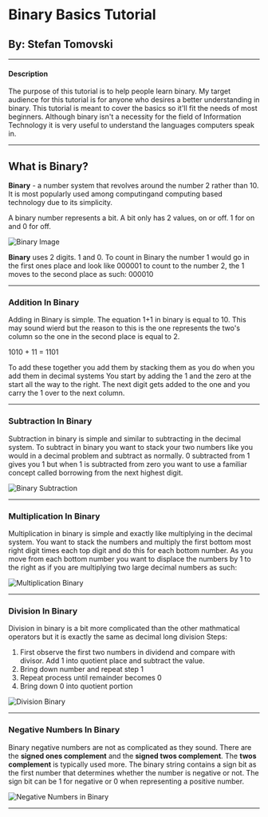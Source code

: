 # Binary Basics Tutorial
## By: Stefan Tomovski
____________________

#### Description
The purpose of this tutorial is to help people learn binary. My target audience for this tutorial is for anyone who desires a better understanding in binary. This tutorial is meant to cover the basics so it'll fit the needs of most beginners. Although binary isn't a necessity for the field of Information Technology it is very useful to understand the languages computers speak in.

______________________

## What is Binary?
**Binary** - a number system that revolves around the number 2 rather than 10. It is most popularly used among computingand computing based technology due to its simplicity.

A binary number represents a bit. A bit only has 2 values, on or off. 1 for on and 0 for off. 


![Binary Image](https://www.onlinemathlearning.com/image-files/binary-to-decimal.png)

**Binary** uses 2 digits. 1 and 0. To count in Binary the number 1 would go in the first ones place and look like 000001 to count to the number 2, the 1 moves to the second place as such: 000010
_______________

### Addition In Binary
Adding in Binary is simple. The equation 1+1 in binary is equal to 10. This may sound wierd but the reason to this is the one represents the two's column so the one in the second place is equal to 2. 

1010 + 11 = 1101

To add these together you add them by stacking them as you do when you add them in decimal systems
You start by adding the 1 and the zero at the start all the way to the right. The next digit gets added to the one and you carry the 1 over to the next column.
_______________________

### Subtraction In Binary

Subtraction in binary is simple and similar to subtracting in the decimal system. To subtract in binary you want to stack your two numbers like you would in a decimal problem and subtract as normally. 0 subtracted from 1 gives you 1 but when 1 is subtracted from zero you want to use a familiar concept called borrowing from the next highest digit.

![Binary Subtraction](https://www.wikihow.com/images/thumb/f/f7/Subtract-Binary-Numbers-Step-2-Version-4.jpg/aid564389-v4-728px-Subtract-Binary-Numbers-Step-2-Version-4.jpg.webp)
_______________________

### Multiplication In Binary

Multiplication in binary is simple and exactly like multiplying in the decimal system. You want to stack the numbers and multiply the first bottom most right digit times each top digit and do this for each bottom number. As you move from each bottom number you want to displace the numbers by 1 to the right as if you are multiplying two large decimal numbers as such:

![Multiplication Binary](https://ars.els-cdn.com/content/image/3-s2.0-B9780128192214000146-gr004.gif)

_____________________
### Division In Binary

Division in binary is a bit more complicated than the other mathmatical operators but it is exactly the same as decimal long division
Steps:
1. First observe the first two numbers in dividend and compare with divisor. Add 1 into quotient place and subtract the value.
2. Bring down number and repeat step 1
3. Repeat process until remainder becomes 0
4. Bring down 0 into quotient portion

![Division Binary](https://cdn1.byjus.com/wp-content/uploads/2020/10/Binary-Division-2.png)

_______________________
### Negative Numbers In Binary
Binary negative numbers are not as complicated as they sound. There are the **signed ones complement** and the **signed twos complement**. The **twos complement** is typically used more. The binary string contains a sign bit as the first number that determines whether the number is negative or not. The sign bit can be 1 for negative or 0 when representing a positive number.

![Negative Numbers in Binary](https://media.geeksforgeeks.org/wp-content/uploads/20200427140428/signed-1.png)

________________________
